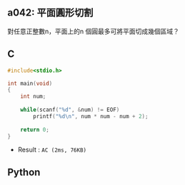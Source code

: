 ## a042: 平面圓形切割
對任意正整數n，平面上的n 個圓最多可將平面切成幾個區域？

## C
```C
#include<stdio.h>

int main(void)
{
	int num;
	
	while(scanf("%d", &num) != EOF)
		printf("%d\n", num * num - num + 2);
	
	return 0;
} 
```
 * Result : `AC (2ms, 76KB)`

## Python
